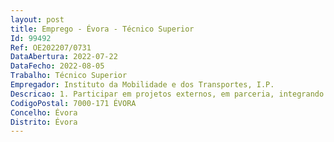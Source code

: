 ```yaml
--- 
layout: post
title: Emprego - Évora - Técnico Superior
Id: 99492
Ref: OE202207/0731
DataAbertura: 2022-07-22
DataFecho: 2022-08-05
Trabalho: Técnico Superior
Empregador: Instituto da Mobilidade e dos Transportes, I.P.
Descricao: 1. Participar em projetos externos, em parceria, integrando tratamento e ou digitalização do acervo 2. Sistema de gestão documental EDOCLINK 3. Organizar e ou participar em processos de transferência de documentação 4. Promover o acesso integrado à informação arquivística, de acordo com as normas e orientações de descrição arquivística e eliminação de documentos 5. Participação em ações de formação 6. Preservação do património documental e de promoção de boas práticas, bem como em projetos de preservação digital 7. Higienização de documentação, acondicionamento em unidades de instalação e o seu respetivo armazenamento 8. As funções correspondentes aos postos de trabalho a prover, que poderão, noentanto, ser executadas fora da área geográfica das instalações daquele serviço, sempreque ocorram situações que assim o exijam, pelo que se requer disponibilidade paradeslocações.9. A descrição das funções não prejudica a atribuição ao trabalhador de outrasfunções, não expressamente mencionadas, que lhe sejam afins ou funcionalmente ligadas,para as quais o trabalhador detenha qualificação profissional adequada.
CodigoPostal: 7000-171 ÉVORA
Concelho: Évora
Distrito: Évora
--- 
```

